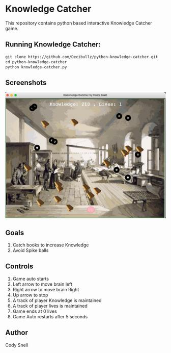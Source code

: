 # Knowledge Catcher

This repository contains python based interactive Knowledge Catcher game.

## Running Knowledge Catcher:

```
git clone https://github.com/Decibullz/python-knowledge-catcher.git
cd python-knowledge-catcher
python knowledge-catcher.py
```

## Screenshots
<p align="center">
<img src="images/screenshot.png">

</p>

## Goals
1. Catch books to increase Knowledge
2. Avoid Spike balls

## Controls
1. Game auto starts
2. Left arrow to move brain left
3. Right arrow to move brain Right
4. Up arrow to stop
4. A track of player Knowledge is maintained
4. A track of player lives is maintained
5. Game ends at 0 lives
6. Game Auto restarts after 5 seconds



## Author
Cody Snell